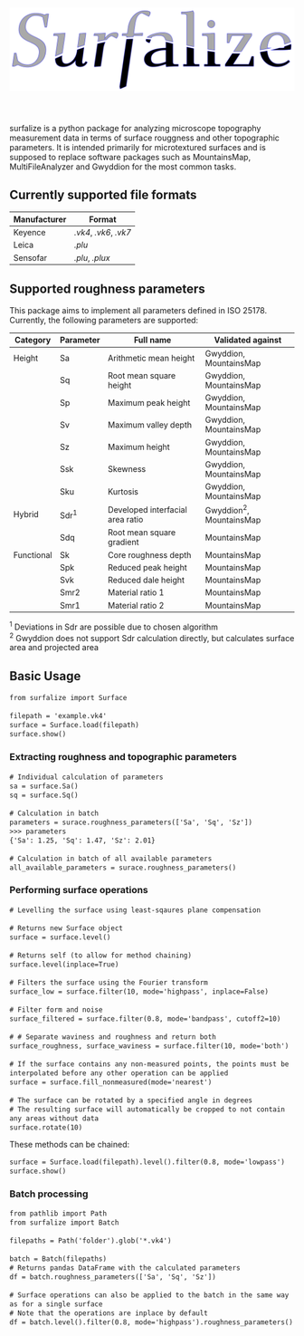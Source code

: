<h1 align="center">
<img src="logo.svg" width="600">
</h1><br>

surfalize is a python package for analyzing microscope topography measurement data in terms of surface
rouggness and other topographic parameters. It is intended primarily for microtextured surfaces and is supposed to 
replace software packages such as MountainsMap, MultiFileAnalyzer and Gwyddion for the most common tasks.

## Currently supported file formats

| Manufacturer | Format                 |
|--------------|------------------------|
| Keyence      | *.vk4*, *.vk6*, *.vk7* |
| Leica        | *.plu*                 |
| Sensofar     | *.plu*, *.plux*        |

## Supported roughness parameters

This package aims to implement all parameters defined in ISO 25178. Currently, the following parameters are supported:

| Category   | Parameter       | Full name                        | Validated against                  |
|------------|-----------------|----------------------------------|------------------------------------|
| Height     | Sa              | Arithmetic mean height           | Gwyddion, MountainsMap             |
|            | Sq              | Root mean square height          | Gwyddion, MountainsMap             |
|            | Sp              | Maximum peak height              | Gwyddion, MountainsMap             |
|            | Sv              | Maximum valley depth             | Gwyddion, MountainsMap             |
|            | Sz              | Maximum height                   | Gwyddion, MountainsMap             |
|            | Ssk             | Skewness                         | Gwyddion, MountainsMap             |
|            | Sku             | Kurtosis                         | Gwyddion, MountainsMap             |      |
| Hybrid     | Sdr<sup>1</sup> | Developed interfacial area ratio | Gwyddion<sup>2</sup>, MountainsMap |
|            | Sdq             | Root mean square gradient        | MountainsMap                       |
| Functional | Sk              | Core roughness depth             | MountainsMap                       |
|            | Spk             | Reduced peak height              | MountainsMap                       |
|            | Svk             | Reduced dale height              | MountainsMap                       |
|            | Smr2            | Material ratio 1                 | MountainsMap                       |
|            | Smr1            | Material ratio 2                 | MountainsMap                       |

<sup>1</sup> Deviations in Sdr are possible due to chosen algorithm\
<sup>2</sup> Gwyddion does not support Sdr calculation directly, but calculates surface area and projected
area

## Basic Usage

```
from surfalize import Surface

filepath = 'example.vk4'
surface = Surface.load(filepath)
surface.show()
```

### Extracting roughness and topographic parameters

```
# Individual calculation of parameters
sa = surface.Sa()
sq = surface.Sq()

# Calculation in batch
parameters = surace.roughness_parameters(['Sa', 'Sq', 'Sz'])
>>> parameters
{'Sa': 1.25, 'Sq': 1.47, 'Sz': 2.01} 

# Calculation in batch of all available parameters
all_available_parameters = surace.roughness_parameters()
```

### Performing surface operations

```
# Levelling the surface using least-sqaures plane compensation

# Returns new Surface object 
surface = surface.level()

# Returns self (to allow for method chaining)
surface.level(inplace=True)

# Filters the surface using the Fourier transform
surface_low = surface.filter(10, mode='highpass', inplace=False)

# Filter form and noise
surface_filtered = surface.filter(0.8, mode='bandpass', cutoff2=10)

# # Separate waviness and roughness and return both
surface_roughness, surface_waviness = surface.filter(10, mode='both')

# If the surface contains any non-measured points, the points must be interpolated before any other operation can be applied
surface = surface.fill_nonmeasured(mode='nearest')

# The surface can be rotated by a specified angle in degrees
# The resulting surface will automatically be cropped to not contain any areas without data
surface.rotate(10)
```

These methods can be chained:

```
surface = Surface.load(filepath).level().filter(0.8, mode='lowpass')
surface.show()
```

### Batch processing

```
from pathlib import Path
from surfalize import Batch

filepaths = Path('folder').glob('*.vk4')

batch = Batch(filepaths)
# Returns pandas DataFrame with the calculated parameters
df = batch.roughness_parameters(['Sa', 'Sq', 'Sz'])

# Surface operations can also be applied to the batch in the same way as for a single surface
# Note that the operations are inplace by default
df = batch.level().filter(0.8, mode='highpass').roughness_parameters()
```

